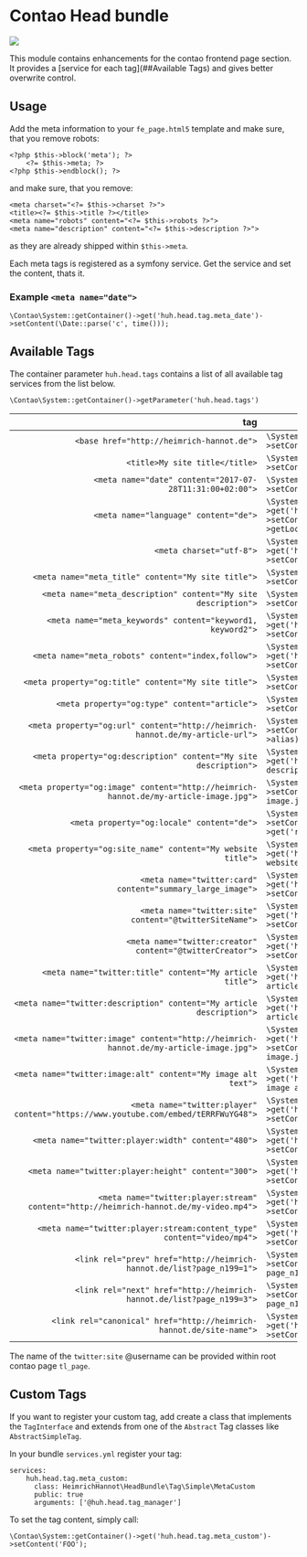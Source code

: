 # Contao Head bundle

[![](https://img.shields.io/coveralls/heimrichhannot/contao-head-bundle/master.svg)](https://coveralls.io/github/heimrichhannot/contao-head-bundle)

This module contains enhancements for the contao frontend page <head> section. It provides a [service for each tag](##Available Tags) and gives better overwrite control.

## Usage

Add the meta information to your `fe_page.html5` template and make sure, that you remove robots:

```
<?php $this->block('meta'); ?>
    <?= $this->meta; ?>
<?php $this->endblock(); ?>
```

and make sure, that you remove:

```
<meta charset="<?= $this->charset ?>">
<title><?= $this->title ?></title>
<meta name="robots" content="<?= $this->robots ?>">
<meta name="description" content="<?= $this->description ?>">
```

as they are already shipped within `$this->meta`.

Each meta tags is registered as a symfony service. Get the service and set the content, thats it.

### Example `<meta name="date">`

```
\Contao\System::getContainer()->get('huh.head.tag.meta_date')->setContent(\Date::parse('c', time()));
```

## Available Tags

The container parameter `huh.head.tags` contains a list of all available tag services from the list below. 

```
\Contao\System::getContainer()->getParameter('huh.head.tags')
```

| tag | setter |
|----:|--------|
| `<base href="http://heimrich-hannot.de">` | `\System::getContainer()->get('huh.head.tag.base')->setContent(\Environment::get('base'))`  |
| `<title>My site title</title>` | `\System::getContainer()->get('huh.head.tag.title')->setContent('My site title')`  |
| `<meta name="date" content="2017-07-28T11:31:00+02:00">` | `\System::getContainer()->get('huh.head.tag.title')->setContent(\Date::parse('c', time()))`  |
| `<meta name="language" content="de">` | `\System::getContainer()->get('huh.head.tag.meta_language')->setContent(\System::getContainer()->get('translator')->getLocale())` |
| `<meta charset="utf-8">` | `\System::getContainer()->get('huh.head.tag.meta_charset')->setContent(\Config::get('characterSet'))`  |
| `<meta name="meta_title" content="My site title">` | `\System::getContainer()->get('huh.head.tag.meta_title')->setContent('My site title')`  |
| `<meta name="meta_description" content="My site description">` | `\System::getContainer()->get('huh.head.tag.meta_title')->setContent('My site title')`  |
| `<meta name="meta_keywords" content="keyword1, keyword2">` | `\System::getContainer()->get('huh.head.tag.meta_keywords')->setContent('keyword1, keyword2')`  |
| `<meta name="meta_robots" content="index,follow">` | `\System::getContainer()->get('huh.head.tag.meta_robots')->setContent('index,follow')`  |
| `<meta property="og:title" content="My site title">` | `\System::getContainer()->get('huh.head.tag.og_title')->setContent('My site title')`  |
| `<meta property="og:type" content="article">` | `\System::getContainer()->get('huh.head.tag.og_type')->setContent('article')`  |
| `<meta property="og:url" content="http://heimrich-hannot.de/my-article-url">` | `\System::getContainer()->get('huh.head.tag.og_url')->setContent(\Environment::get('url') . '/' . $this->alias)`  |
| `<meta property="og:description" content="My site description">` | `\System::getContainer()->get('huh.head.tag.og_description')->setContent('My site description')`  |
| `<meta property="og:image" content="http://heimrich-hannot.de/my-article-image.jpg">` | `\System::getContainer()->get('huh.head.tag.og_image')->setContent('http://heimrich-hannot.de/my-article-image.jpg')`  |
| `<meta property="og:locale" content="de">` | `\System::getContainer()->get('huh.head.tag.og_locale')->setContent(\System::getContainer()->get('request_stack')->getCurrentRequest()->getLocale())`  |
| `<meta property="og:site_name" content="My website title">` | `\System::getContainer()->get('huh.head.tag.og_site_name')->setContent('My website title')`  |
| `<meta name="twitter:card" content="summary_large_image">` | `\System::getContainer()->get('huh.head.tag.twitter_card')->setContent('summary_large_image')`  |
| `<meta name="twitter:site" content="@twitterSiteName">` | `\System::getContainer()->get('huh.head.tag.twitter_site')->setContent('@twitterSiteName')`  |
| `<meta name="twitter:creator" content="@twitterCreator">` | `\System::getContainer()->get('huh.head.tag.twitter_creator')->setContent('@twitterCreator')`  |
| `<meta name="twitter:title" content="My article title">` | `\System::getContainer()->get('huh.head.tag.twitter_title')->setContent('My article title')`  |
| `<meta name="twitter:description" content="My article description">` | `\System::getContainer()->get('huh.head.tag.twitter_description')->setContent('My article description')`  |
| `<meta name="twitter:image" content="http://heimrich-hannot.de/my-article-image.jpg">` | `\System::getContainer()->get('huh.head.tag.twitter_image')->setContent('http://heimrich-hannot.de/my-article-image.jpg')`  |
| `<meta name="twitter:image:alt" content="My image alt text">` | `\System::getContainer()->get('huh.head.tag.twitter_image_alt')->setContent('My image alt text')`  |
| `<meta name="twitter:player" content="https://www.youtube.com/embed/tERRFWuYG48">` | `\System::getContainer()->get('huh.head.tag.twitter_player')->setContent('https://www.youtube.com/embed/tERRFWuYG48')`  |
| `<meta name="twitter:player:width" content="480">` | `\System::getContainer()->get('huh.head.tag.twitter_player_width')->setContent('480')`  |
| `<meta name="twitter:player:height" content="300">` | `\System::getContainer()->get('huh.head.tag.twitter_player_height')->setContent('300')`  |
| `<meta name="twitter:player:stream" content="http://heimrich-hannot.de/my-video.mp4">` | `\System::getContainer()->get('huh.head.tag.twitter_player_stream')->setContent('http://heimrich-hannot.de/my-video.mp4')`  |
| `<meta name="twitter:player:stream:content_type" content="video/mp4">` | `\System::getContainer()->get('huh.head.tag.twitter_player_stream_content_type')->setContent('video/mp4')`  |
| `<link rel="prev" href="http://heimrich-hannot.de/list?page_n199=1">` | `\System::getContainer()->get('huh.head.tag.link_prev')->setContent('http://heimrich-hannot.de/list?page_n199=1')`  |
| `<link rel="next" href="http://heimrich-hannot.de/list?page_n199=3">` | `\System::getContainer()->get('huh.head.tag.link_next')->setContent('http://heimrich-hannot.de/list?page_n199=3')`  |
| `<link rel="canonical" href="http://heimrich-hannot.de/site-name">` | `\System::getContainer()->get('huh.head.tag.link_canonical')->setContent('http://heimrich-hannot.de/site-name')`  |


The name of the `twitter:site` @username can be provided within root contao page `tl_page`.

## Custom Tags

If you want to register your custom tag, add create a class that implements the `TagInterface` and extends from one of the `Abstract` Tag classes like `AbstractSimpleTag`.

In your bundle `services.yml` register your tag:

```
services:
    huh.head.tag.meta_custom:
      class: HeimrichHannot\HeadBundle\Tag\Simple\MetaCustom
      public: true
      arguments: ['@huh.head.tag_manager']
```

To set the tag content, simply call:

```
\Contao\System::getContainer()->get('huh.head.tag.meta_custom')->setContent('FOO');
```
